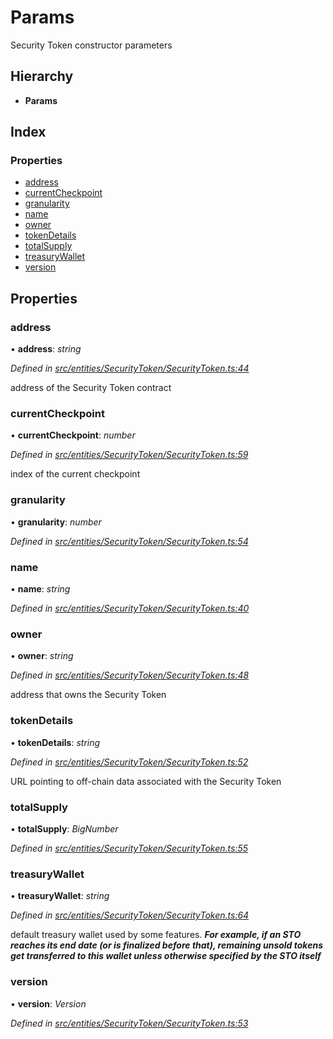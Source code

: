 # Params

Security Token constructor parameters

## Hierarchy

* **Params**

## Index

### Properties

* [address](_entities_securitytoken_securitytoken_.params.md#address)
* [currentCheckpoint](_entities_securitytoken_securitytoken_.params.md#currentcheckpoint)
* [granularity](_entities_securitytoken_securitytoken_.params.md#granularity)
* [name](_entities_securitytoken_securitytoken_.params.md#name)
* [owner](_entities_securitytoken_securitytoken_.params.md#owner)
* [tokenDetails](_entities_securitytoken_securitytoken_.params.md#tokendetails)
* [totalSupply](_entities_securitytoken_securitytoken_.params.md#totalsupply)
* [treasuryWallet](_entities_securitytoken_securitytoken_.params.md#treasurywallet)
* [version](_entities_securitytoken_securitytoken_.params.md#version)

## Properties

### address

• **address**: _string_

_Defined in_ [_src/entities/SecurityToken/SecurityToken.ts:44_](https://github.com/PolymathNetwork/polymath-sdk/blob/e8bbc1e/src/entities/SecurityToken/SecurityToken.ts#L44)

address of the Security Token contract

### currentCheckpoint

• **currentCheckpoint**: _number_

_Defined in_ [_src/entities/SecurityToken/SecurityToken.ts:59_](https://github.com/PolymathNetwork/polymath-sdk/blob/e8bbc1e/src/entities/SecurityToken/SecurityToken.ts#L59)

index of the current checkpoint

### granularity

• **granularity**: _number_

_Defined in_ [_src/entities/SecurityToken/SecurityToken.ts:54_](https://github.com/PolymathNetwork/polymath-sdk/blob/e8bbc1e/src/entities/SecurityToken/SecurityToken.ts#L54)

### name

• **name**: _string_

_Defined in_ [_src/entities/SecurityToken/SecurityToken.ts:40_](https://github.com/PolymathNetwork/polymath-sdk/blob/e8bbc1e/src/entities/SecurityToken/SecurityToken.ts#L40)

### owner

• **owner**: _string_

_Defined in_ [_src/entities/SecurityToken/SecurityToken.ts:48_](https://github.com/PolymathNetwork/polymath-sdk/blob/e8bbc1e/src/entities/SecurityToken/SecurityToken.ts#L48)

address that owns the Security Token

### tokenDetails

• **tokenDetails**: _string_

_Defined in_ [_src/entities/SecurityToken/SecurityToken.ts:52_](https://github.com/PolymathNetwork/polymath-sdk/blob/e8bbc1e/src/entities/SecurityToken/SecurityToken.ts#L52)

URL pointing to off-chain data associated with the Security Token

### totalSupply

• **totalSupply**: _BigNumber_

_Defined in_ [_src/entities/SecurityToken/SecurityToken.ts:55_](https://github.com/PolymathNetwork/polymath-sdk/blob/e8bbc1e/src/entities/SecurityToken/SecurityToken.ts#L55)

### treasuryWallet

• **treasuryWallet**: _string_

_Defined in_ [_src/entities/SecurityToken/SecurityToken.ts:64_](https://github.com/PolymathNetwork/polymath-sdk/blob/e8bbc1e/src/entities/SecurityToken/SecurityToken.ts#L64)

default treasury wallet used by some features. _**For example, if an STO reaches its end date \(or is finalized before that\), remaining unsold tokens get transferred to this wallet unless otherwise specified by the STO itself**_

### version

• **version**: _Version_

_Defined in_ [_src/entities/SecurityToken/SecurityToken.ts:53_](https://github.com/PolymathNetwork/polymath-sdk/blob/e8bbc1e/src/entities/SecurityToken/SecurityToken.ts#L53)

